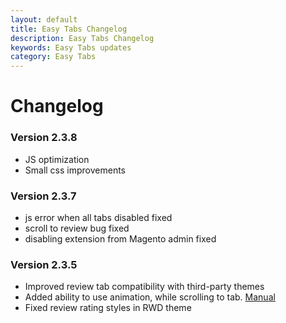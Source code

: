 ```yaml
---
layout: default
title: Easy Tabs Changelog
description: Easy Tabs Changelog
keywords: Easy Tabs updates
category: Easy Tabs
---
```


# Changelog

### Version 2.3.8

 -  JS optimization
 -  Small css improvements

### Version 2.3.7

 -  js error when all tabs disabled fixed
 -  scroll to review bug fixed
 -  disabling extension from Magento admin fixed

### Version 2.3.5

 -  Improved review tab compatibility with third-party themes
 -  Added ability to use animation, while scrolling to tab. [Manual](https://github.com/tmhub/easytabs/wiki#activate-and-scroll-to-tab-on-external-link-click)
 -  Fixed review rating styles in RWD theme
